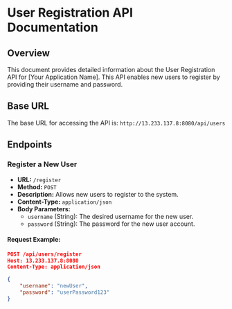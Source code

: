 # User Registration API Documentation

## Overview

This document provides detailed information about the User Registration API for [Your Application Name]. This API enables new users to register by providing their username and password.

## Base URL

The base URL for accessing the API is: `http://13.233.137.8:8080/api/users`

## Endpoints

### Register a New User

- **URL:** `/register`
- **Method:** `POST`
- **Description:** Allows new users to register to the system.
- **Content-Type:** `application/json`
- **Body Parameters:**
    - `username` (String): The desired username for the new user.
    - `password` (String): The password for the new user account.

#### Request Example:

```json
POST /api/users/register
Host: 13.233.137.8:8080
Content-Type: application/json

{
    "username": "newUser",
    "password": "userPassword123"
}
